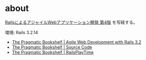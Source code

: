 # about

[RailsによるアジャイルWebアプリケーション開発 第4版](http://ssl.ohmsha.co.jp/cgi-bin/menu.cgi?ISBN=978-4-274-06866-9) を写経する。

環境: Rails 3.2.14

* [The Pragmatic Bookshelf | Agile Web Development with Rails 3.2](http://pragprog.com/book/rails32/agile-web-development-with-rails-3-2)
* [The Pragmatic Bookshelf | Source Code](http://pragprog.com/titles/rails32/source_code)
* [The Pragmatic Bookshelf | RailsPlayTime](http://pragprog.com/wikis/wiki/RailsPlayTime)
